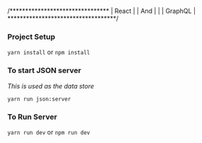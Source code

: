 /********************************
| React 
|
| And
|
|
| GraphQL
|
***********************************/


### Project Setup

`yarn install` or `npm install`

### To start JSON server
_This is used as the data store_

`yarn run json:server`

### To Run Server
`yarn run dev` or `npm run dev`

